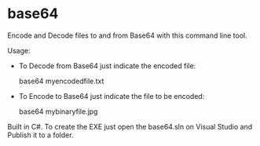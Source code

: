 # base64

Encode and Decode files to and from Base64 with this command line tool.

Usage:

- To Decode from Base64 just indicate the encoded file:

  base64 myencodedfile.txt

- To Encode to Base64 just indicate the file to be encoded:

  base64 mybinaryfile.jpg

Built in C#. To create the EXE just open the base64.sln on Visual Studio and Publish it to a folder.


